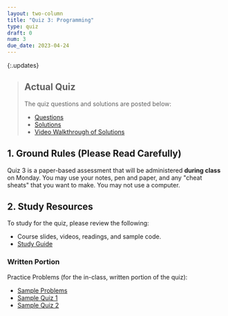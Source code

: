 ```yaml
---
layout: two-column
title: "Quiz 3: Programming"
type: quiz
draft: 0
num: 3
due_date: 2023-04-24
---
```



<style>
    .warning {
        border-left: solid 5px #990000;
        background-color: #99000033;
    }
    .warning p {
        color: #990000 !important;
    }

    .rules {
        border-left: solid 5px #4298B5;
        padding-left: 15px;
    }

    img.medium {
        max-width: 550px;
    }
    blockquote.updates {
        background-color: #d4edda;
        border: solid 1px #c3e6cb;
        margin-top: 0;
    }
    blockquote.updates h2, 
    blockquote.updates h3, 
    blockquote.updates p, 
    blockquote.updates li, 
    blockquote.updates a {
        color: #155724 !important;
    }
    blockquote.updates h2 {
        border-bottom: solid 1px #155724;
    }
    blockquote.updates a:hover {
        background-color: transparent;
    }

</style>

{:.updates}
> ## Actual Quiz
> The quiz questions and solutions are posted below:
> 
> * <a href="https://docs.google.com/document/d/1JODzhDwsp-_FQT_CuJ0QA9FOCyZWRo9FJTthcEuBovE/edit?usp=sharing" target="_blank">Questions</a>
> * <a href="https://docs.google.com/document/d/1pRumiaUCs-cKo98YhUFgdpzXczjlkGkzwOeNH_Lq-rg/edit?usp=sharing" target="_blank">Solutions</a>
> * <a href="https://drive.google.com/file/d/1lyvxwOMUve1q6noZQH6xiEF_PhQvyiX4/view?usp=sharing" target="_blank">Video Walkthrough of Solutions</a>

## 1. Ground Rules (Please Read Carefully)
Quiz 3 is a paper-based assessment that will be administered **during class** on Monday. You may use your notes, pen and paper, and any "cheat sheats" that you want to make. You may not use a computer. 

## 2. Study Resources
To study for the quiz, please review the following:
* Course slides, videos, readings, and sample code.
* <a href="https://docs.google.com/document/d/15ODTcX3rCw0MBdswm4TpEw8MpyOmhPd9zM0HBid5zPU/edit?usp=sharing" target="_blank">Study Guide</a>

### Written Portion
Practice Problems (for the in-class, written portion of the quiz):
* <a href="https://docs.google.com/document/d/1RRfqyYzMtnKOFAHzgYgAkEcKVYWmqY4YjzlmsFgF0q4/edit?usp=sharing" target="_blank">Sample Problems</a>
* <a href="https://docs.google.com/document/d/1r6HiSX0BpORhXnAs4g3LGRDjDrZpkKkj_pgKmNK6SIg/edit?usp=sharing" target="_blank">Sample Quiz 1</a>
* <a href="https://docs.google.com/document/d/1Dpk3C1VeIQlxLpO_qPb9BEr2QWOKKv1SvEoyhqdBcDU/edit?usp=sharing" target="_blank">Sample Quiz 2</a>
